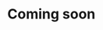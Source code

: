 # Coming soon

<!--
# Install Log agent on Ubuntu/Debian

## global-config Configuration
If `/etc/datasaker/global-config.yml` does not exist, configure `global-config.yml` as below.

**global-config.yml**
```bash
echo "
global:
  api_key: ${VAR_GLOBAL_APIKEY}
  gates:
    metric_datagate:
      url: gate.kr.datasaker.io:31302
      remote_timeout: 5s
    manifest_datagate:
      url: gate.kr.datasaker.io:31301
      remote_timeout: 5s
    trace_datagate:
      url: gate.kr.datasaker.io:31300
      remote_timeout: 5s
    plan_datagate:
      url: gate.kr.datasaker.io:31303
      remote_timeout: 5s
    loggate:
      url: gate.kr.datasaker.io:31304
      remote_timeout: 5s
  agent_manager:
    url: api.kr.datasaker.io
    base_url: /dsk-agentmanager-api/agent
    send_interval: 1m
" > /etc/datasaker/global-config.yml
```

## agent-config Configuration

```yaml
agent:
  metadata:
    agent_name:         # Agent Name
    cluster_id:         # Cluster Information
  environment:          # Log Collect Environment [kubernetes, docker, etc]
  collect:
    - paths: []         # Log path to collect
      exclude_paths: [] # Exclude Log path from the 'paths'
      keywords: []      # Log collect keyword (When keywords are set, log messages containing the keywords are collected)
      tag:              # User custom tag
      service:
        - name:         # service name 
        - kind:         # service kind
      source:
        - type:         # Log source type [app, database, syslog, etc]
        - kind:         # Log source kind [postgres, mysql, java, python, go]
        - address:      # User custom settings - DB host and port information
```

## 1. Installing the package

> sudo permission is required.

```bash
DSK_GLOBAL_APIKEY=${VAR_GLOBAL_APIKEY}

curl -fsSL -o installer.sh https://nextcloud.exem-oss.org/s/qPwDBm8QRLf7PGA/download/dsk-log-agent-install.sh
chmod 700 installer.sh
sudo ./installer.sh

sudo DSK_GLOBAL_APIKEY=${DSK_GLOBAL_APIKEY} bash -c '/usr/bin/dsk-log-agent init "'${DSK_GLOBAL_APIKEY}'" && sudo /usr/bin/dsk-log-agent start'
```

## 2. Starting package

```bash
$ sudo dsk-log-agent start
```

> Warning
> 1. To enable log collection, you need to set up configuration files(`global-config.yml`, `config.conf`) before starting package.
> 2. If you are already using the Log agent default port, you can change it via ENV(`FLUENTD_RELOAD_PORT`, `FLUENTD_HEALTHCHECK_PORT`).

## 3. Checking the status of package

```bash
$ sudo dsk-log-agent status
fluentd is running
Agent is running
```

## 4. Stopping the package

```bash
sudo dsk-log-agent stop
```

## 5. Uninstalling the package

```bash
sudo apt-get remove dsk-log-agent
```
-->